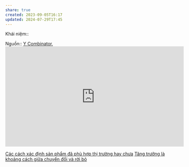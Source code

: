 ```yaml
---
share: true
created: 2023-09-05T16:17
updated: 2024-07-29T17:45
---
```

Khái niệm:: 

Nguồn:: [Y Combinator](../../../../%CE%9E%20Ngu%E1%BB%93n/Y%20Combinator.md), <iframe width="560" height="315" src="https://www.youtube.com/embed/watch?v=n_yHZ_vKjno" title="YouTube video player" frameborder="0" allow="accelerometer; autoplay; clipboard-write; encrypted-media; gyroscope; picture-in-picture; web-share" referrerpolicy="strict-origin-when-cross-origin" allowfullscreen></iframe>

[Các cách xác định sản phẩm đã phù hợp thị trường hay chưa](../../../../C%E1%BB%99ng%20%C4%91%E1%BB%93ng,%20h%E1%BB%87%20sinh%20th%C3%A1i,%20h%E1%BB%87%20ph%E1%BB%A9c%20h%E1%BB%A3p/Truy%E1%BB%81n%20th%C3%B4ng,%20x%C3%A2y%20d%E1%BB%B1ng%20c%E1%BB%99ng%20%C4%91%E1%BB%93ng/C%C3%A1c%20c%C3%A1ch%20x%C3%A1c%20%C4%91%E1%BB%8Bnh%20s%E1%BA%A3n%20ph%E1%BA%A9m%20%C4%91%C3%A3%20ph%C3%B9%20h%E1%BB%A3p%20th%E1%BB%8B%20tr%C6%B0%E1%BB%9Dng%20hay%20ch%C6%B0a.md)
[Tăng trưởng là khoảng cách giữa chuyển đổi và rời bỏ](./T%C4%83ng%20tr%C6%B0%E1%BB%9Fng%20l%C3%A0%20kho%E1%BA%A3ng%20c%C3%A1ch%20gi%E1%BB%AFa%20chuy%E1%BB%83n%20%C4%91%E1%BB%95i%20v%C3%A0%20r%E1%BB%9Di%20b%E1%BB%8F.md)